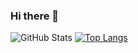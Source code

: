 ### Hi there 👋

<!--
**muhamadalfarisy98/muhamadalfarisy98** is a ✨ _special_ ✨ repository because its `README.md` (this file) appears on your GitHub profile.

Here are some ideas to get you started:

- 🔭 I’m currently working on ...
- 🌱 I’m currently learning ...
- 👯 I’m looking to collaborate on ...
- 🤔 I’m looking for help with ...
- 💬 Ask me about ...
- 📫 How to reach me: ...
- 😄 Pronouns: ...
- ⚡ Fun fact: ...
-->

![GitHub Stats](https://github-readme-stats.vercel.app/api?username=muhamadalfarisy98&theme=synthwave)
[![Top Langs](https://github-readme-stats.vercel.app/api/top-langs/?username=muhamadalfarisy98&layout=compact&theme=synthwave)](https://github.com/anuraghazra/github-readme-stats)

